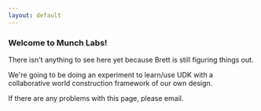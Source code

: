 ```yaml
---
layout: default
---
```


### Welcome to Munch Labs!

There isn't anything to see here yet because Brett is still figuring things out.

We're going to be doing an experiment to learn/use UDK with a collaborative world construction framework of our own design.

If there are any problems with this page, please email.